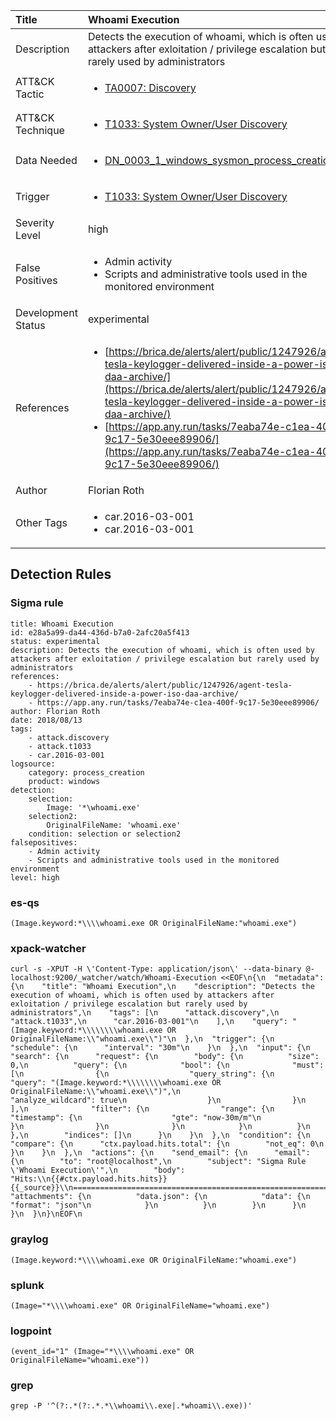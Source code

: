 | Title                | Whoami Execution                                                                                                                                                 |
|:---------------------|:------------------------------------------------------------------------------------------------------------------------------------------------------------|
| Description          | Detects the execution of whoami, which is often used by attackers after exloitation / privilege escalation but rarely used by administrators                                                                                                                                           |
| ATT&amp;CK Tactic    |  <ul><li>[TA0007: Discovery](https://attack.mitre.org/tactics/TA0007)</li></ul>  |
| ATT&amp;CK Technique | <ul><li>[T1033: System Owner/User Discovery](https://attack.mitre.org/techniques/T1033)</li></ul>  |
| Data Needed          | <ul><li>[DN_0003_1_windows_sysmon_process_creation](../Data_Needed/DN_0003_1_windows_sysmon_process_creation.md)</li></ul>  |
| Trigger              | <ul><li>[T1033: System Owner/User Discovery](../Triggers/T1033.md)</li></ul>  |
| Severity Level       | high |
| False Positives      | <ul><li>Admin activity</li><li>Scripts and administrative tools used in the monitored environment</li></ul>  |
| Development Status   | experimental |
| References           | <ul><li>[https://brica.de/alerts/alert/public/1247926/agent-tesla-keylogger-delivered-inside-a-power-iso-daa-archive/](https://brica.de/alerts/alert/public/1247926/agent-tesla-keylogger-delivered-inside-a-power-iso-daa-archive/)</li><li>[https://app.any.run/tasks/7eaba74e-c1ea-400f-9c17-5e30eee89906/](https://app.any.run/tasks/7eaba74e-c1ea-400f-9c17-5e30eee89906/)</li></ul>  |
| Author               | Florian Roth |
| Other Tags           | <ul><li>car.2016-03-001</li><li>car.2016-03-001</li></ul> | 

## Detection Rules

### Sigma rule

```
title: Whoami Execution
id: e28a5a99-da44-436d-b7a0-2afc20a5f413
status: experimental
description: Detects the execution of whoami, which is often used by attackers after exloitation / privilege escalation but rarely used by administrators
references:
    - https://brica.de/alerts/alert/public/1247926/agent-tesla-keylogger-delivered-inside-a-power-iso-daa-archive/
    - https://app.any.run/tasks/7eaba74e-c1ea-400f-9c17-5e30eee89906/
author: Florian Roth
date: 2018/08/13
tags:
    - attack.discovery
    - attack.t1033
    - car.2016-03-001
logsource:
    category: process_creation
    product: windows
detection:
    selection:
        Image: '*\whoami.exe'
    selection2:
        OriginalFileName: 'whoami.exe'
    condition: selection or selection2
falsepositives:
    - Admin activity
    - Scripts and administrative tools used in the monitored environment
level: high

```





### es-qs
    
```
(Image.keyword:*\\\\whoami.exe OR OriginalFileName:"whoami.exe")
```


### xpack-watcher
    
```
curl -s -XPUT -H \'Content-Type: application/json\' --data-binary @- localhost:9200/_watcher/watch/Whoami-Execution <<EOF\n{\n  "metadata": {\n    "title": "Whoami Execution",\n    "description": "Detects the execution of whoami, which is often used by attackers after exloitation / privilege escalation but rarely used by administrators",\n    "tags": [\n      "attack.discovery",\n      "attack.t1033",\n      "car.2016-03-001"\n    ],\n    "query": "(Image.keyword:*\\\\\\\\whoami.exe OR OriginalFileName:\\"whoami.exe\\")"\n  },\n  "trigger": {\n    "schedule": {\n      "interval": "30m"\n    }\n  },\n  "input": {\n    "search": {\n      "request": {\n        "body": {\n          "size": 0,\n          "query": {\n            "bool": {\n              "must": [\n                {\n                  "query_string": {\n                    "query": "(Image.keyword:*\\\\\\\\whoami.exe OR OriginalFileName:\\"whoami.exe\\")",\n                    "analyze_wildcard": true\n                  }\n                }\n              ],\n              "filter": {\n                "range": {\n                  "timestamp": {\n                    "gte": "now-30m/m"\n                  }\n                }\n              }\n            }\n          }\n        },\n        "indices": []\n      }\n    }\n  },\n  "condition": {\n    "compare": {\n      "ctx.payload.hits.total": {\n        "not_eq": 0\n      }\n    }\n  },\n  "actions": {\n    "send_email": {\n      "email": {\n        "to": "root@localhost",\n        "subject": "Sigma Rule \'Whoami Execution\'",\n        "body": "Hits:\\n{{#ctx.payload.hits.hits}}{{_source}}\\n================================================================================\\n{{/ctx.payload.hits.hits}}",\n        "attachments": {\n          "data.json": {\n            "data": {\n              "format": "json"\n            }\n          }\n        }\n      }\n    }\n  }\n}\nEOF\n
```


### graylog
    
```
(Image.keyword:*\\\\whoami.exe OR OriginalFileName:"whoami.exe")
```


### splunk
    
```
(Image="*\\\\whoami.exe" OR OriginalFileName="whoami.exe")
```


### logpoint
    
```
(event_id="1" (Image="*\\\\whoami.exe" OR OriginalFileName="whoami.exe"))
```


### grep
    
```
grep -P '^(?:.*(?:.*.*\\whoami\\.exe|.*whoami\\.exe))'
```




